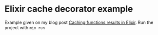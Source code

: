 # Elixir cache decorator example

Example given on my blog post [Caching functions results in Elixir](https://blog.yann-pomie.fr/programming/Caching-functions-results-in-Elixir). Run the project with `mix run`